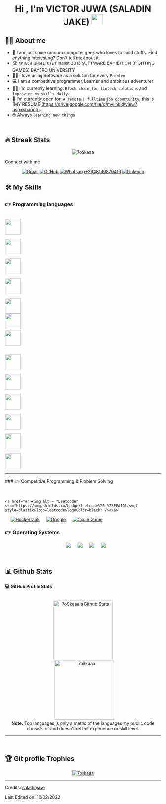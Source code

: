 <h1 align="center">Hi , I'm VICTOR JUWA (SALADIN JAKE) <img src="https://media.giphy.com/media/hvRJCLFzcasrR4ia7z/giphy.gif" width="35"></h1>



## :sassy_man:  About me
- :school: I am just some random computer geek who loves to build stuffs. Find enything interesting? Don't tell me about it.
- :trophy: `APTECH INSTITUTE` Finalist 2013 SOFTWARE EXHIBITION (FIGHTING GAMES) BAYERO UNIVERSITY 
- :technologist: I love using Software as a solution for every `Problem`
- :computer: I am a competitive programmer, Learner and ambitious adventurer
- :student: I’m currently learning: `Block chain for fintech solutions` and `Improving my skills daily`.
- :thinking: I’m currently open for: `A remote|| fulltime`  `job opportunity`, this is [MY RESUME][(https://drive.google.com/file/d/mylinkid/view?usp=sharing)](https://drive.google.com/file/d/1_2D1BPhukxw9UQjuxRhFPr49HUnqRU6u/view?usp=sharing).
- :nerd_face: Always `learning new things`

<br>

## 🔥 Streak Stats
<p align="center"><img src="https://github-readme-streak-stats.herokuapp.com/?user=saladinjake&theme=algolia" alt="7oSkaaa" /></p>




 Connect with me
<p align="center">
	<a href="mailto:juwavictor@gmail.com"><img img src="https://img.shields.io/badge/gmail-%23EA4335.svg?style=plastic&logo=gmail&logoColor=white" alt="Gmail"/></a>
	<a href="https://github.com/saladinjake"><img src="https://img.shields.io/badge/github-%23181717.svg?style=plastic&logo=github&logoColor=white" alt="GitHub"/></a>
	<a href="https://wa.me/0201208822340"><img src="https://img.shields.io/badge/whatsapp-%2325D366.svg?style=plastic&logo=whatsapp&logoColor=white" alt="Whatsapp"/>+2348130870416</a>
	<a href="https://www.linkedin.com/in/victor-dibs-462252b9/"><img src="https://img.shields.io/badge/linkedin-%230A66C2.svg?style=plastic&logo=linkedin&logoColor=white" alt="LinkedIn"/></a>

</p>




## 🛠️ My Skills

### 👉 Programming languages
<p align="left">
	
  <code> <img height="50" src="https://www.vectorlogo.zone/logos/reactjs/reactjs-ar21.svg"> </code>
	  <code> <img height="50" src="https://www.vectorlogo.zone/logos/angular/angular-ar21.svg"> </code>
	  <code> <img height="50" src="https://www.vectorlogo.zone/logos/vuejs/vuejs-ar21.svg"> </code>
  <code> <img height="50" src="https://www.vectorlogo.zone/logos/laravel/laravel-ar21.svg"> </code>
  <code> <img height="50" src="https://www.vectorlogo.zone/logos/javascript/javascript-ar21.svg"> </code>
   <code><img height="50" src="https://www.pngkit.com/png/detail/178-1787127_github-logo-png-transparent-github-vector.png"></code>
  <code> <img height="50" src="https://upload.wikimedia.org/wikipedia/commons/thumb/0/0a/Python.svg/2048px-Python.svg.png"> </code>


  <code> <img height="50" src="https://www.vectorlogo.zone/logos/w3_html5/w3_html5-ar21.svg"> </code>
  <code> <img height="50" src="https://www.vectorlogo.zone/logos/mysql/mysql-ar21.svg"> </code>
  <code> <img height="50" src="https://www.vectorlogo.zone/logos/sqlite/sqlite-ar21.svg"> </code>
  <code> <img height="50" src="https://www.vectorlogo.zone/logos/pocoo_flask/pocoo_flask-ar21.svg"> </code>
  <code> <img height="50" src="https://www.vectorlogo.zone/logos/heroku/heroku-ar21.svg"> </code>
  <code> <img height="50" src="https://www.vectorlogo.zone/logos/netlifyapp_watercss/netlifyapp_watercss-ar21.svg"> </code>
  
  <hr>
</p>
 ### 👉 Competitive Programming & Problem Solving
 
<p align="center">
  &emsp;
   
    <a href="#"><img alt = "Leetcode" src="https://img.shields.io/badge/leetcode%20-%23FFA116.svg?style=plastic&logo=leetcode&logoColor=black" /></a>
  &emsp;
    <a href="#"><img alt = "Huckerrank" src="https://img.shields.io/badge/hackerrank-%232EC866.svg?style=plastic&logo=hackerrank&logoColor=white" /></a>
  &emsp;
    <a href="#"><img alt = "Google" src="https://img.shields.io/badge/google-%234285F4.svg?style=plastic&logo=google&logoColor=white" /></a>
  &emsp;
    <a href="#"><img alt = "Codin Game" src="https://img.shields.io/badge/codingame-%23F2BB13.svg?&style=plastic&logo=codingame&logoColor=black" /></a>
</p>

 ### 👉 Operating Systems
 
<p align="center">
  &emsp;
    <a href="#"><img src="https://img.shields.io/badge/Linux-FCC624?style=plastic&logo=linux&logoColor=black"></a>
  &emsp;
    <a href="#"><img src="https://img.shields.io/badge/Ubuntu-E95420?style=plastic&logo=ubuntu&logoColor=white"></a>
  &emsp;
    <a href="#"><img src="https://img.shields.io/badge/Windows-0078D6?style=plastic&logo=windows&logoColor=white"></a>
  &emsp;
    <a href="#"><img src="https://img.shields.io/badge/pop!_os-%2348B9C7.svg?style=plastic&&logo=pop!_os&logoColor=white" /></a>	  
</p>

<br/>

## 📊 Github Stats



  <summary><b>💻 GitHub Profile Stats</b></summary>
  <br/>
  <p align="center">
    <a href="https://github.com/saladinjake/github-readme-stats"><img alt="7oSkaaa's Github Stats" src="https://github-readme-stats.vercel.app/api?username=saladinjake&show_icons=true&count_private=true&theme=algolia" height="192px"/></a>
<br/>
  &nbsp;
	  <img src="https://github-readme-stats.vercel.app/api/top-langs?username=saladinjake&langs_count=10&show_icons=true&locale=en&layout=compact&theme=algolia" alt="7oSkaaa" height="192px"/>
  <br/>
  <b>Note:</b> Top languages is only a metric of the languages my public code consists of and doesn't reflect experience or skill level.
  </p>

----



<br/>

## :trophy: Git profile Trophies

<p align="center"> <a href="https://github.com/ryo-ma/github-profile-trophy"><img src="https://github-profile-trophy.vercel.app/?username=saladinjake&layout=compact&theme=algolia" alt="7oskaaa" /></a> </p>

-----
Credits: [saladinjake](https://github.com/saladinjake)

Last Edited on: 10/02/2022











